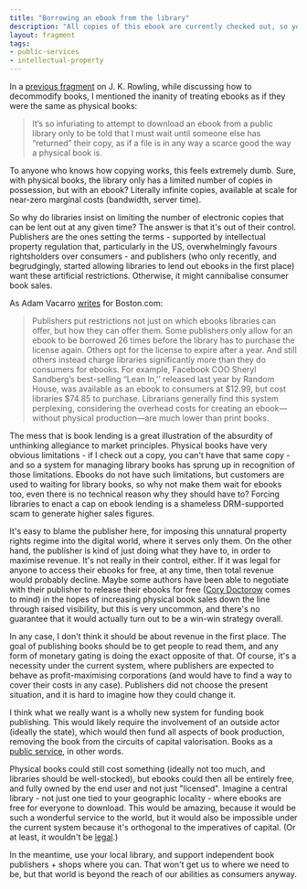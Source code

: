 ```yaml
---
title: "Borrowing an ebook from the library"
description: "All copies of this ebook are currently checked out, so you'll have to wait until one becomes available."
layout: fragment
tags:
- public-services
- intellectual-property
---
```


In a [previous fragment](/posts/fragments-49) on J. K. Rowling, while discussing how to decommodify books, I mentioned the inanity of treating ebooks as if they were the same as physical books:

> It’s so infuriating to attempt to download an ebook from a public library only to be told that I must wait until someone else has “returned” their copy, as if a file is in any way a scarce good the way a physical book is.

To anyone who knows how copying works, this feels extremely dumb. Sure, with physical books, the library only has a limited number of copies in possession, but with an ebook? Literally infinite copies, available at scale for near-zero marginal costs (bandwidth, server time).

So why do libraries insist on limiting the number of electronic copies that can be lent out at any given time? The answer is that it's out of their control. Publishers are the ones setting the terms - supported by intellectual property regulation that, particularly in the US, overwhelmingly favours rightsholders over consumers - and publishers (who only recently, and begrudgingly, started allowing libraries to lend out ebooks in the first place) want these artificial restrictions. Otherwise, it might cannibalise consumer book sales.

As Adam Vacarro [writes](https://www.boston.com/news/technology/2014/06/27/why-its-difficult-for-your-library-to-lend-ebooks) for Boston.com:

> Publishers put restrictions not just on which ebooks libraries can offer, but how they can offer them. Some publishers only allow for an ebook to be borrowed 26 times before the library has to purchase the license again. Others opt for the license to expire after a year. And still others instead charge libraries significantly more than they do consumers for ebooks. For example, Facebook COO Sheryl Sandberg’s best-selling “Lean In,’’ released last year by Random House, was available as an ebook to consumers at $12.99, but cost libraries $74.85 to purchase. Librarians generally find this system perplexing, considering the overhead costs for creating an ebook—without physical production—are much lower than print books.

The mess that is book lending is a great illustration of the absurdity of unthinking allegiance to market principles. Physical books have very obvious limitations - if I check out a copy, you can't have that same copy - and so a system for managing library books has sprung up in recognition of those limitations. Ebooks do not have such limitations, but customers are used to waiting for library books, so why not make them wait for ebooks too, even there is no technical reason why they should have to? Forcing libraries to enact a cap on ebook lending is a shameless DRM-supported scam to generate higher sales figures.

It's easy to blame the publisher here, for imposing this unnatural property rights regime into the digital world, where it serves only them. On the other hand, the publisher is kind of just doing what they have to, in order to maximise revenue. It's not really in their control, either. If it was legal for anyone to access their ebooks for free, at any time, then total revenue would probably decline. Maybe some authors have been able to negotiate with their publisher to release their ebooks for free ([Cory Doctorow](https://www.forbes.com/2006/11/30/cory-doctorow-copyright-tech-media_cz_cd_books06_1201doctorow.html) comes to mind) in the hopes of increasing physical book sales down the line through raised visibility, but this is very uncommon, and there's no guarantee that it would actually turn out to be a win-win strategy overall.

In any case, I don't think it should be about revenue in the first place. The goal of publishing books should be to get people to read them, and any form of monetary gating is doing the exact opposite of that. Of course, it's a necessity under the current system, where publishers are expected to behave as profit-maximising corporations (and would have to find a way to cover their costs in any case). Publishers did not choose the present situation, and it is hard to imagine how they could change it.

I think what we really want is a wholly new system for funding book publishing. This would likely require the involvement of an outside actor (ideally the state), which would then fund all aspects of book production, removing the book from the circuits of capital valorisation. Books as a [public service](/posts/fragments-89), in other words.

Physical books could still cost something (ideally not too much, and libraries should be well-stocked), but ebooks could then all be entirely free, and fully owned by the end user and not just "licensed". Imagine a central library - not just one tied to your geographic locality - where ebooks are free for everyone to download. This would be amazing, because it would be such a wonderful service to the world, but it would also be impossible under the current system because it's orthogonal to the imperatives of capital. (Or at least, it wouldn't be [legal](https://en.wikipedia.org/wiki/Library_Genesis).)

In the meantime, use your local library, and support independent book publishers + shops where you can. That won't get us to where we need to be, but that world is beyond the reach of our abilities as consumers anyway.
